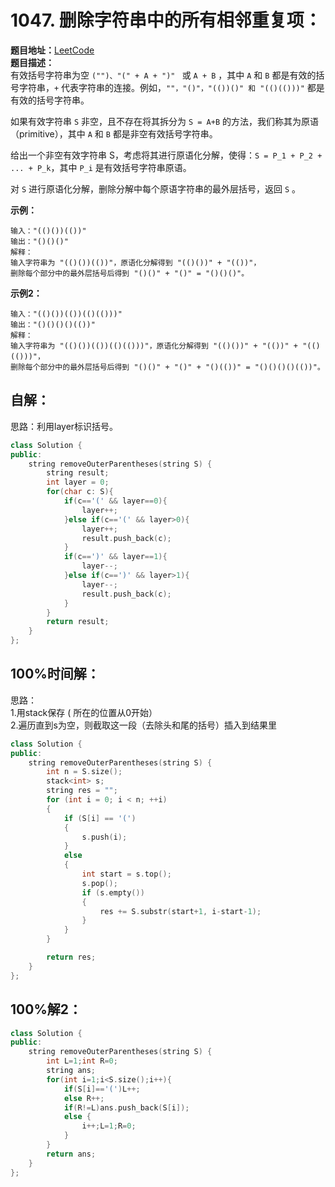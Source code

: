 # 1047. 删除字符串中的所有相邻重复项：  
**题目地址：**[LeetCode](https://leetcode-cn.com/problems/remove-outermost-parentheses/)  
**题目描述：**  
有效括号字符串为空 `("")、"(" + A + ")" ` 或 `A + B` ，其中 `A` 和 `B` 都是有效的括号字符串，`+` 代表字符串的连接。例如，`""，"()"，"(())()" 和 "(()(()))"` 都是有效的括号字符串。

如果有效字符串 `S` 非空，且不存在将其拆分为 `S = A+B` 的方法，我们称其为原语（primitive），其中 `A` 和 `B` 都是非空有效括号字符串。

给出一个非空有效字符串 S，考虑将其进行原语化分解，使得：`S = P_1 + P_2 + ... + P_k`，其中 `P_i` 是有效括号字符串原语。

对 `S` 进行原语化分解，删除分解中每个原语字符串的最外层括号，返回 `S` 。


**示例：** 
```
输入："(()())(())"
输出："()()()"
解释：
输入字符串为 "(()())(())"，原语化分解得到 "(()())" + "(())"，
删除每个部分中的最外层括号后得到 "()()" + "()" = "()()()"。
```
**示例2：** 
```
输入："(()())(())(()(()))"
输出："()()()()(())"
解释：
输入字符串为 "(()())(())(()(()))"，原语化分解得到 "(()())" + "(())" + "(()(()))"，
删除每个部分中的最外层括号后得到 "()()" + "()" + "()(())" = "()()()()(())"。
```

## 自解：  
思路：利用layer标识括号。
```cpp
class Solution {
public:
    string removeOuterParentheses(string S) {
        string result;
        int layer = 0;
        for(char c: S){
            if(c=='(' && layer==0){
                layer++;
            }else if(c=='(' && layer>0){
                layer++;
                result.push_back(c);
            }
            if(c==')' && layer==1){
                layer--;
            }else if(c==')' && layer>1){
                layer--;
                result.push_back(c);
            }
        }
        return result;
    }
};
```

## 100%时间解：
思路：  
1.用stack保存 ( 所在的位置从0开始）  
2.遍历直到s为空，则截取这一段（去除头和尾的括号）插入到结果里
```cpp
class Solution {
public:
    string removeOuterParentheses(string S) {
        int n = S.size();
        stack<int> s;
        string res = "";
        for (int i = 0; i < n; ++i)
        {
            if (S[i] == '(')
            {
                s.push(i);
            }
            else
            {
                int start = s.top();
                s.pop();
                if (s.empty())
                {
                    res += S.substr(start+1, i-start-1);
                }
            }
        }

        return res;
    }
};
```

## 100%解2：
```cpp
class Solution {
public:
    string removeOuterParentheses(string S) {
        int L=1;int R=0;
        string ans;
        for(int i=1;i<S.size();i++){
            if(S[i]=='(')L++;
            else R++;
            if(R!=L)ans.push_back(S[i]);
            else {
                i++;L=1;R=0;
            }
        }
        return ans;
    }
};
```